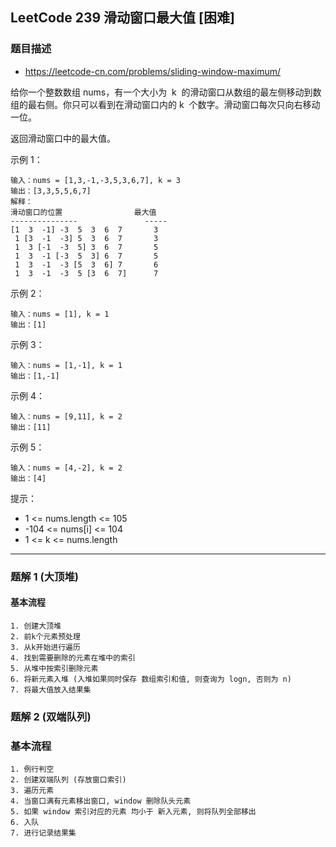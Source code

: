 ## LeetCode 239 滑动窗口最大值 [困难]

### 题目描述

- https://leetcode-cn.com/problems/sliding-window-maximum/

给你一个整数数组 nums，有一个大小为  k  的滑动窗口从数组的最左侧移动到数组的最右侧。你只可以看到在滑动窗口内的 k  个数字。滑动窗口每次只向右移动一位。

返回滑动窗口中的最大值。

示例 1：

```
输入：nums = [1,3,-1,-3,5,3,6,7], k = 3
输出：[3,3,5,5,6,7]
解释：
滑动窗口的位置                最大值
---------------               -----
[1  3  -1] -3  5  3  6  7       3
 1 [3  -1  -3] 5  3  6  7       3
 1  3 [-1  -3  5] 3  6  7       5
 1  3  -1 [-3  5  3] 6  7       5
 1  3  -1  -3 [5  3  6] 7       6
 1  3  -1  -3  5 [3  6  7]      7
```

示例 2：

```
输入：nums = [1], k = 1
输出：[1]
```

示例 3：

```
输入：nums = [1,-1], k = 1
输出：[1,-1]
```

示例 4：

```
输入：nums = [9,11], k = 2
输出：[11]
```

示例 5：

```
输入：nums = [4,-2], k = 2
输出：[4]
```

提示：

- 1 <= nums.length <= 105
- -104 <= nums[i] <= 104
- 1 <= k <= nums.length

---

### 题解 1 (大顶堆)

#### 基本流程

```
1. 创建大顶堆
2. 前k个元素预处理
3. 从k开始进行遍历
4. 找到需要删除的元素在堆中的索引
5. 从堆中按索引删除元素
6. 将新元素入堆 (入堆如果同时保存 数组索引和值, 则查询为 logn, 否则为 n)
7. 将最大值放入结果集
```

### 题解 2 (双端队列)

### 基本流程

```
1. 例行判空
2. 创建双端队列 (存放窗口索引)
3. 遍历元素
4. 当窗口满有元素移出窗口, window 删除队头元素
5. 如果 window 索引对应的元素 均小于 新入元素, 则将队列全部移出
6. 入队
7. 进行记录结果集
```
